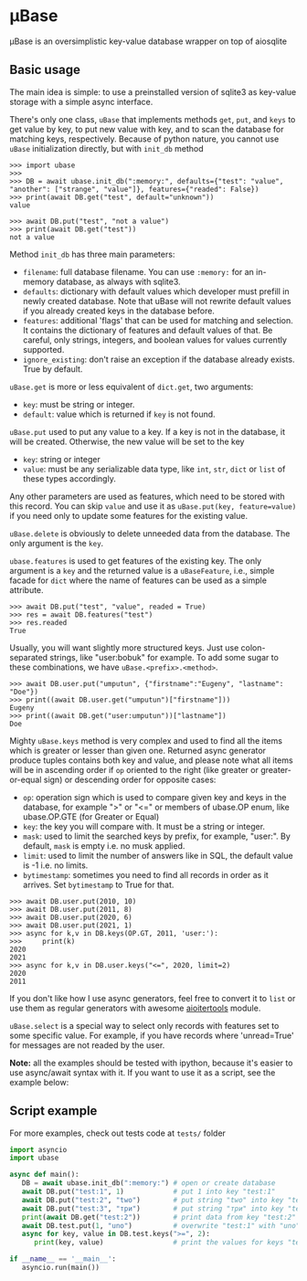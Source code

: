 # μBase

μBase is an oversimplistic key-value database wrapper on top of aiosqlite

## Basic usage

The main idea is simple: to use a preinstalled version of sqlite3 as key-value storage with a simple async interface.

There's only one class, `uBase` that implements methods `get`, `put`, and `keys` to get value by key, to put new value with key, and to scan the database for matching keys, respectively. Because of python nature, you cannot use `uBase` initialization directly, but with `init_db` method

```python-console
>>> import ubase
>>>
>>> DB = await ubase.init_db(":memory:", defaults={"test": "value", "another": ["strange", "value"]}, features={"readed": False})
>>> print(await DB.get("test", default="unknown"))
value

>>> await DB.put("test", "not a value")
>>> print(await DB.get("test"))
not a value

```

Method `init_db` has three main parameters:
 - `filename`: full database filename. You can use `:memory:` for an in-memory database, as always with sqlite3.
 - `defaults`: dictionary with default values which developer must prefill in newly created database. Note that uBase will not rewrite default values if you already created keys in the database before.
 - `features`: additional 'flags' that can be used for matching and selection. It contains the dictionary of features and default values of that. Be careful, only strings, integers, and boolean values for values currently supported.
 - `ignore_existing`: don't raise an exception if the database already exists. True by default.
 
 `uBase.get` is more or less equivalent of `dict.get`, two arguments:
 - `key`: must be string or integer.
 - `default`: value which is returned if `key` is not found.
 
 `uBase.put` used to put any value to a key. If a key is not in the database, it will be created. Otherwise, the new value will be set to the key
 - `key`: string or integer
 - `value`: must be any serializable data type, like `int`, `str`, `dict` or `list` of these types accordingly.
 
 Any other parameters are used as features, which need to be stored with this record. You can skip `value` and use it as `uBase.put(key, feature=value)` if you need only to update some features for the existing value.
 
 `uBase.delete` is obviously to delete unneeded data from the database. The only argument is the `key`.
 
 `ubase.features` is used to get features of the existing key. The only argument is a `key` and the returned value is a `uBaseFeature`, i.e., simple facade for `dict` where the name of features can be used as a simple attribute.
 
 ```python-console
 >>> await DB.put("test", "value", readed = True)
 >>> res = await DB.features("test")
 >>> res.readed
 True
 ```
 
 Usually, you will want slightly more structured keys. Just use colon-separated strings, like "user:bobuk" for example. To add some sugar to these combinations, we have `uBase.<prefix>.<method>`.
 
 ```python-console
 >>> await DB.user.put("umputun", {"firstname":"Eugeny", "lastname": "Doe"})
 >>> print((await DB.user.get("umputun")["firstname"]))
 Eugeny
 >>> print((await DB.get("user:umputun"))["lastname"])
 Doe
 ```
 
 Mighty `uBase.keys` method is very complex and used to find all the items which is greater or lesser than given one. Returned async generator produce tuples contains both key and value, and please note what all items will be in ascending order if `op` oriented to the right (like greater or greater-or-equal sign) or descending order for opposite cases:
 - `op`: operation sign which is used to compare given key and keys in the database, for example ">" or "<=" or members of ubase.OP enum, like ubase.OP.GTE (for Greater or Equal)
 - `key`: the key you will compare with. It must be a string or integer.
 - `mask`: used to limit the searched keys by prefix, for example, "user:". By default, `mask` is empty i.e. no musk applied.
 - `limit`: used to limit the number of answers like in SQL, the default value is -1 i.e. no limits.
 - `bytimestamp`: sometimes you need to find all records in order as it arrives. Set `bytimestamp` to True for that.
 ```python-console
 >>> await DB.user.put(2010, 10)
 >>> await DB.user.put(2011, 8)
 >>> await DB.user.put(2020, 6)
 >>> await DB.user.put(2021, 1)
 >>> async for k,v in DB.keys(OP.GT, 2011, 'user:'):
>>>     print(k)
2020
2021
>>> async for k,v in DB.user.keys("<=", 2020, limit=2)
2020
2011
 ```
 
 If you don't like how I use async generators, feel free to convert it to `list` or use them as regular generators with awesome [aioitertools](https://github.com/omnilib/aioitertools) module.
 
 `uBase.select` is a special way to select only records with features set to some specific value. For example, if you have records where 'unread=True' for messages are not readed by the user.
 
**Note:** all the examples should be tested with ipython, because it's easier to use async/await syntax with it. If you want to use it as a script, see the example below:

## Script example

For more examples, check out tests code at `tests/` folder

```python
import asyncio
import ubase

async def main():
   DB = await ubase.init_db(":memory:") # open or create database
   await DB.put("test:1", 1)            # put 1 into key "test:1"
   await DB.put("test:2", "two")        # put string "two" into key "test:2"
   await DB.put("test:3", "три")        # put string "три" into key "test:3"
   print(await DB.get("test:2"))        # print data from key "test:2" (must be "two", see?)
   await DB.test.put(1, "uno")          # overwrite "test:1" with "uno"
   async for key, value in DB.test.keys(">=", 2):
      print(key, value)                 # print the values for keys "test:2" and "test:3"

if __name__ == '__main__':
   asyncio.run(main())
```

